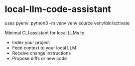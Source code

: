 # local-llm-code-assistant

uses pyenv:
python3 -m venv venv
source venv/bin/activate


Minimal CLI assistant for local LLMs to
- Index your project
- Feed context to your local LLM
- Receive change instructions
- Propose diffs or new code
